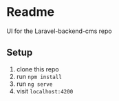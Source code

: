 # Readme
UI for the Laravel-backend-cms repo
## Setup
1. clone this repo
2. run `npm install`
3. run `ng serve`
4. visit ``localhost:4200``


